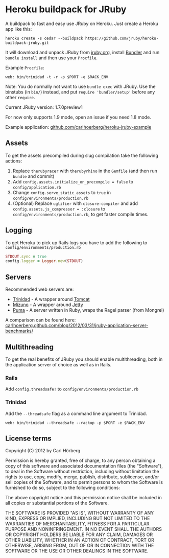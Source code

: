 # Heroku buildpack for JRuby

A buildpack to fast and easy use JRuby on Heroku. Just create a Heroku app like this:

    heroku create -s cedar --buildpack https://github.com/jruby/heroku-buildpack-jruby.git 

It will download and unpack JRuby from [jruby.org](http://jruby.org/), install [Bundler](http://gembundler.com/) and run ```bundle install``` and then use your ```Procfile```.

Example ```Procfile```:

    web: bin/trinidad -t -r -p $PORT -e $RACK_ENV

Note: You do normally not want to use ```bundle exec``` with JRuby. Use the binstubs (in ```bin/```) instead, and put ```require 'bundler/setup'``` before any other ```require```.

Current JRuby version: 1.7.0preview1

For now only supports 1.9 mode, open an issue if you need 1.8 mode.

Example application: [github.com/carlhoerberg/heroku-jruby-example](https://github.com/carlhoerberg/heroku-jruby-example)

## Assets

To get the assets precompiled during slug compilation take the following actions: 

1. Replace ```therubyracer``` with ```therubyrhino``` in the ```Gemfile``` (and then run ```bundle``` and commit)
1. Add ```config.assets.initialize_on_precompile = false``` to ```config/application.rb``` 
1. Change ```config.serve_static_assets``` to ```true``` in ```config/environments/production.rb```
1. (Optional) Replace ```uglifier``` with ```closure-compiler``` and add ```config.assets.js_compressor = :closure``` to ```config/environments/production.rb```, to get faster compile times.

## Logging

To get Heroku to pick up Rails logs you have to add the following to ```config/environments/production.rb``` 

``` ruby
STDOUT.sync = true
config.logger = Logger.new(STDOUT) 
``` 

## Servers

Recommended web servers are:

* [Trinidad](https://github.com/trinidad/trinidad) - A wrapper around [Tomcat](http://tomcat.apache.org/)
* [Mizuno](https://github.com/matadon/mizuno) - A wrapper around [Jetty](http://jetty.codehaus.org/jetty/)
* [Puma](http://puma.io) - A server written in Ruby, wraps the Ragel parser (from Mongrel)

A comparison can be found here: [carlhoerberg.github.com/blog/2012/03/31/jruby-application-server-benchmarks/](http://carlhoerberg.github.com/blog/2012/03/31/jruby-application-server-benchmarks/)

## Multithreading

To get the real benefits of JRuby you should enable multithreading, both in the application server of choice as well as in Rails. 

### Rails

Add ```config.threadsafe!``` to ```config/environments/production.rb``` 

### Trinidad

Add the ```--threadsafe``` flag as a command line argument to Trinidad. 

```web: bin/trinidad --threadsafe --rackup -p $PORT -e $RACK_ENV```

## License terms

Copyright (C) 2012 by Carl Hörberg

Permission is hereby granted, free of charge, to any person obtaining a copy of this software and associated documentation files (the "Software"), to deal in the Software without restriction, including without limitation the rights to use, copy, modify, merge, publish, distribute, sublicense, and/or sell copies of the Software, and to permit persons to whom the Software is furnished to do so, subject to the following conditions:

The above copyright notice and this permission notice shall be included in all copies or substantial portions of the Software.

THE SOFTWARE IS PROVIDED "AS IS", WITHOUT WARRANTY OF ANY KIND, EXPRESS OR IMPLIED, INCLUDING BUT NOT LIMITED TO THE WARRANTIES OF MERCHANTABILITY, FITNESS FOR A PARTICULAR PURPOSE AND NONINFRINGEMENT. IN NO EVENT SHALL THE AUTHORS OR COPYRIGHT HOLDERS BE LIABLE FOR ANY CLAIM, DAMAGES OR OTHER LIABILITY, WHETHER IN AN ACTION OF CONTRACT, TORT OR OTHERWISE, ARISING FROM, OUT OF OR IN CONNECTION WITH THE SOFTWARE OR THE USE OR OTHER DEALINGS IN THE SOFTWARE.
